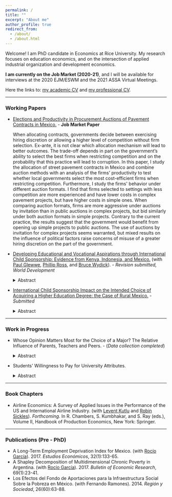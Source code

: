 ```yaml
---
permalink: /
title: ""
excerpt: "About me"
author_profile: true
redirect_from: 
  - /about/
  - /about.html
---
```


Welcome! I am PhD candidate in Economics at Rice University. My research focuses on education economics, and on the intersection of applied industrial organization and development economics.

**I am currently on the Job Market (2020-21)**, and I will be available for interviews at the 2020 EJM/ESWM and the 2021 ASSA Virtual Meetings.

Here the links to: [my academic CV](http://danstad.github.io/files/CV_DP_Academic.pdf) and [my professional CV](http://danstad.github.io/files/CV_DP_Professional.pdf).

***

### Working Papers
* [Elections and Productivity in Procurement Auctions of Pavement Contracts in Mexico.](http://danstad.github.io/files/JMP_Daniel_Prudencio.pdf) - **Job Market Paper**

  When allocating contracts, governments decide between exercising hiring discretion or allowing a higher level of competition without firm selection. Ex-ante, it is not clear which allocation mechanism will lead to better outcomes. The trade-off depends in part on the government’s ability to select the best firms when restricting competition and on the probability that this practice will lead to corruption. In this paper, I study the allocation of street pavement contracts in Mexico and combine auction methods with an analysis of the firms' productivity to test whether local governments select the most cost-efficient firms when restricting competition. Furthermore, I study the firms' behavior under different auction formats. I find that firms selected to settings with less competition are more experienced and have lower costs in complex pavement projects, but have higher costs in simple ones. When comparing auction formats, firms are more aggressive under auctions by invitation than in public auctions in complex projects, but bid similarly under both auction formats in simple projects. Contrary to the current practice, the results suggest that the government would benefit from opening up simple projects to public auctions. The use of auctions by invitation for complex projects seems warranted, but mixed results on the influence of political factors raise concerns of misuse of a greater hiring discretion on the part of the government. 

* [Developing Educational and Vocational Aspirations through International Child Sponsorship: Evidence from Kenya, Indonesia, and Mexico.](http://danstad.github.io/files/WP_aspirations1.pdf) (with [Paul Glewwe](https://www.apec.umn.edu/people/paul-glewwe), [Phillip Ross](https://sites.google.com/site/philliphross/), and [Bruce Wydick](https://sites.google.com/a/usfca.edu/wydick/home)). - _Revision submitted, World Development_  
  <details> <summary>Abstract</summary> The role of aspirations in facilitating movement out of poverty is a subject of increasing research in development economics. Previous work finds positive impacts from international child sponsorship on educational attainment, employment, and adult income. This paper seeks to ascertain whether the impacts of child sponsorship on educational outcomes may occur through elevated aspirations among sponsored children. Using an age-eligibility rule applied during program rollout to identify causal effects, we study whether international child sponsorship increases educational and vocational aspirations among a sample of 2,022 children in Kenya, Indonesia, and Mexico. While effects are heterogeneous, and strongest in Kenya, we find that, averaging over the three countries, sponsorship increased indices of self-esteem (0.25), optimism (0.26), aspirations (0.29) standard deviations respectively, and expected years of completed education (0.43 years). We find that sponsorship increases actual grade completion by 0.56 among children at the time of the survey, and mediation analysis suggests that the impact of sponsorship on aspirations is likely to mediate higher levels of grade completion. Our results contribute to a growing body of evidence indicating that the positive impacts of child sponsorship stem partly through elevating aspirations. More generally, our research contributes to a larger literature suggesting that the alleviation of internal constraints among the poor is a strong complement to addressing their external constraints. </details>

 * [International Child Sponsorship Impact on the Intended Choice of Acquiring a Higher Education Degree: the Case of Rural Mexico.](http://danstad.github.io/files/WP_aspirations2_DP.pdf) - _Submitted_
    <details> <summary>Abstract</summary> This paper studies the impact of a child sponsorship program on the aspiration to acquire a higher education degree, among a sample of rural children in the states of Oaxaca and Chiapas in the south of Mexico. To account for the program's selection of sponsored children, I estimate a binary Roy type model with unobservables generated by a one-factor structure. I further account for the children's income beliefs by directly eliciting their subjective expected returns to schooling. I find that the average treatment effect on the treated is positive and consistent with previous studies of the sponsorship program, although it is not statistically significant. Estimates of the marginal treatment effect show that the sponsorship effect is higher for children most likely to be selected to the program. From the subjective income expectations data, I document that children in rural settings, 12 to 15 years old, have realistic although heterogeneous expectations, and present a clear gender gap, even at these young ages. </details>
        
*** 

### Work in Progress 

* Whose Opinion Matters Most for the Choice of a Major? The Relative Influence of Parents, Teachers and Peers. - (_Data collection completed_)
    <details> <summary>Abstract</summary> The opinions of various individuals surrounding a student can influence her choice of major, yet we know little about their relative importance. In this paper, I combine survey data and administrative records of a large Mexican University to study whose approval, from the point of view of the student, influences more her intended choice of an area of study. Using a discrete choice model in conjunction with elicited perceived beliefs, I examine the relative influence of the student's parents, teachers, and friends. By studying how beliefs differ by gender, I further study the effect of the perceived approval of others on the enrollment gender gap in STEM majors.   </details>

* Students' Willingness to Pay for University Attributes.
    <details> <summary>Abstract</summary> 		In developing countries, information on universities is not systematized at best and in general not available. Hence, it is difficult to analyze which university characteristics drive students' university choices. In this paper, I use a hypothetical choice methodology to elicit subjective probabilities and estimate a random utility model. The estimates allow me to indirectly measure the students' willingness to pay for university characteristics, which are interpreted in terms of tuition or in terms of forgone future earnings.  </details>

***

### Book Chapters 

* Airline Economics: A Survey of Applied Issues in the Performance of the US and International Airline
Industry. (with [Levent Kutlu](https://faculty.utrgv.edu/levent.kutlu/index.html) and [Robin Sickles](https://rsickles.rice.edu/)). _Forthcoming_. In R. Chambers, S. Kumbhakar, and S. Ray (eds.), Volume II, Handbook of Production
Economics, New York: Springer.

***

### Publications (Pre - PhD)

* A Long-Term Employment Deprivation Index for Mexico. (with [Rocío García](https://homepages.mty.itesm.mx/Sitios%20a%20dar%20de%20baja%20(UPD%2012%20MAR%202019)/rociogarcia/)). 2017. _Estudios Económicos_, 32(1):133-65.
* A Shapley Decomposition of Multidimensional Chronic Poverty in Argentina. (with [Rocío García](https://homepages.mty.itesm.mx/Sitios%20a%20dar%20de%20baja%20(UPD%2012%20MAR%202019)/rociogarcia/)). 2017. _Bulletin of Economic Research_, 69(1):23-41.
* Los Efectos del Fondo de Aportaciones para la Infraestructura Social Sobre la Pobreza en México. (with Fernando Ramones). 2014. _Región y Sociedad_, 26(60):63-88.

